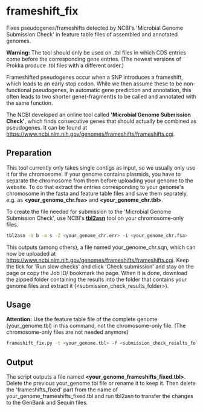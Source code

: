 # frameshift_fix
Fixes pseudogenes/frameshifts detected by NCBI's 'Microbial Genome Submission Check' in feature table files of assembled and annotated genomes.

**Warning:** The tool should only be used on .tbl files in which CDS entries come before the corresponding gene entries. 
(The newest versions of Prokka produce .tbl files with a different order.)


Frameshifted pseudogenes occur when a SNP introduces a frameshift, which leads to an early stop codon. While we then assume these to be non-functional pseudogenes, in automatic gene prediction and annotation, this often leads to two shorter gene(-fragment)s to be called and annotated with the same function.

The NCBI developed an online tool called **'Microbial Genome Submission Check'**, which finds consecutive genes that should actually be combined as pseudogenes. It can be found at https://www.ncbi.nlm.nih.gov/genomes/frameshifts/frameshifts.cgi.

## Preparation

This tool currently only takes single contigs as input, so we usually only use it for the chromosome. If your genome contains plasmids, you have to separate the chromosome from them before uploading your genome to the website. To do that extract the entries corresponding to your genome's chromosome in the fasta and feature table files and save them seprately, e.g. as **<your_genome_chr.fsa>** and **<your_genome_chr.tbl>**. 

To create the file needed for submission to the 'Microbial Genome Submission Check', use NCBI's [**tbl2asn**](https://www.ncbi.nlm.nih.gov/genbank/tbl2asn2/) tool on your chromosome-only files. 
```bash
tbl2asn -V b -a s -Z <your_genome_chr.err> -i <your_genome_chr.fsa>
```
This outputs (among others), a file named your_genome_chr.sqn, which can now be uploaded at https://www.ncbi.nlm.nih.gov/genomes/frameshifts/frameshifts.cgi. Keep the tick for 'Run slow checks' and click 'Check submission' and stay on the page or copy the Job ID/ bookmark the page. When it is done, download the zipped folder containing the results into the folder that contains your genome files and extract it (<submission_check_results_folder>).

## Usage

**Attention:** Use the feature table file of the complete genome (your_genome.tbl) in this command, not the chromosome-only file. (The chromosome-only files are not needed anymore)

```bash
frameshift_fix.py -t <your_genome.tbl> -f <submission_check_results_folder>
```

## Output

The script outputs a file named **<your_genome_frameshifts_fixed.tbl>**. Delete the previous your_genome.tbl file or rename it to keep it. Then delete the 'frameshifts_fixed' part from the name of your_genome_frameshifts_fixed.tbl and run tbl2asn to transfer the changes to the GenBank and Sequin files. 
